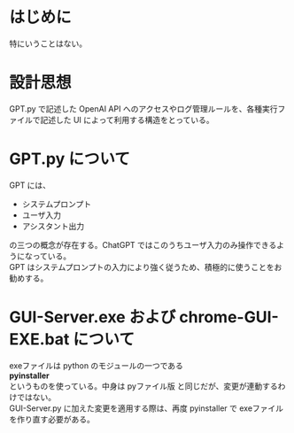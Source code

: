 # はじめに
特にいうことはない。

# 設計思想
GPT.py で記述した OpenAI API へのアクセスやログ管理ルールを、各種実行ファイルで記述した UI によって利用する構造をとっている。

# GPT.py について
GPT には、

- システムプロンプト
- ユーザ入力
- アシスタント出力

の三つの概念が存在する。ChatGPT ではこのうちユーザ入力のみ操作できるようになっている。  
GPT はシステムプロンプトの入力により強く従うため、積極的に使うことをお勧めする。  

# GUI-Server.exe および chrome-GUI-EXE.bat について
exeファイルは python のモジュールの一つである  
__pyinstaller__  
というものを使っている。中身は pyファイル版 と同じだが、変更が連動するわけではない。  
GUI-Server.py に加えた変更を適用する際は、再度 pyinstaller で exeファイルを作り直す必要がある。